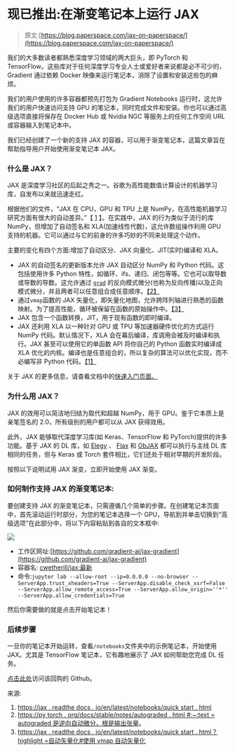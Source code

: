 # 现已推出:在渐变笔记本上运行 JAX

> 原文:[https://blog.paperspace.com/jax-on-paperspace/](https://blog.paperspace.com/jax-on-paperspace/)

我们的大多数读者都熟悉深度学习领域的两大巨头，即 PyTorch 和 TensorFlow。这些库对于任何深度学习专业人士或爱好者来说都是必不可少的，Gradient 通过依赖 Docker 映像来运行笔记本，消除了设置和安装这些包的麻烦。

我们的用户使用的许多容器都预先打包为 Gradient Notebooks 运行时，这允许我们的用户快速访问支持 GPU 的笔记本，同时完成文件和安装。你也可以通过高级选项直接将保存在 Docker Hub 或 Nvidia NGC 等服务上的任何工作空间 URL 或容器输入到笔记本中。

我们已经创建了一个新的支持 JAX 的容器，可以用于渐变笔记本，这篇文章旨在帮助指导用户开始使用渐变笔记本 JAX。

### 什么是 JAX？

JAX 是深度学习社区的后起之秀之一。谷歌为高性能数值计算设计的机器学习库，自发布以来就迅速走红。

根据他们的文件，“JAX 在 CPU，GPU 和 TPU 上是 NumPy，在高性能机器学习研究方面有很大的自动差异。”【 [1](https://jax.readthedocs.io/en/latest/notebooks/quickstart.html) 】。在实践中，JAX 的行为类似于流行的库 NumPy，但增加了自动签名和 XLA(加速线性代数)，这允许数组操作利用 GPU 支持的机器。它可以通过与它的前身的许多巧妙的不同来处理这个动作。

主要的变化有四个方面:增加了自动区分、JAX 向量化、JIT(实时)编译和 XLA。

*   JAX 的自动签名的更新版本允许 JAX 自动区分 NumPy 和 Python 代码。这包括使用许多 Python 特性，如循环、ifs、递归、闭包等等。它也可以取导数或导数的导数。这允许通过 [`grad`](https://github.com/google/jax#automatic-differentiation-with-grad) 的反向模式微分(也称为反向传播)以及正向模式微分，并且两者可以任意组合成任意顺序。[【2】](https://github.com/google/jax)
*   通过`vmap`函数的 JAX 矢量化，即矢量化地图，允许跨阵列轴进行熟悉的函数映射。为了提高性能，循环被保留在函数的原始操作中。[【3】](https://jax.readthedocs.io/en/latest/notebooks/quickstart.html?highlight=auto-vectorization#auto-vectorization-with-vmap)
*   JAX 包含一个函数转换，JIT，用于现有函数的即时编译。
*   JAX 还利用 XLA 以一种针对 GPU 或 TPU 等加速器硬件优化的方式运行 NumPy 代码。默认情况下，XLA 会在幕后编译，库调用会被及时编译和执行。JAX 甚至可以使用它的单函数 API 将你自己的 Python 函数实时编译成 XLA 优化的内核。编译也是任意组合的，所以复杂的算法可以优化实现，而不必编写非 Python 代码。[【1】](https://jax.readthedocs.io/en/latest/notebooks/quickstart.html)

关于 JAX 的更多信息，请查看文档中的[快速入门页面。](https://jax.readthedocs.io/en/latest/notebooks/quickstart.html)

### 为什么用 JAX？

JAX 的效用可以简洁地归结为取代和超越 NumPy，用于 GPU。鉴于它本质上是亲笔签名的 2.0，所有级别的用户都可以从 JAX 获得效用。

此外，JAX 能够取代深度学习库(如 Keras、TensorFlow 和 PyTorch)提供的许多功能。基于 JAX 的 DL 库，如 [Elegy](https://github.com/poets-ai/elegy) 、 [Flax](https://github.com/google/flax) 和 [ObJAX](https://github.com/google/objax) 都可以执行与主线 DL 库相同的任务，但与 Keras 或 Torch 套件相比，它们还处于相对早期的开发阶段。

按照以下说明试用 JAX 渐变，立即开始使用 JAX 渐变。

### 如何制作支持 JAX 的渐变笔记本:

要创建支持 JAX 的渐变笔记本，只需遵循几个简单的步骤。在创建笔记本页面中，首先滚动运行时部分，为您的笔记本选择一个 GPU，导航到并单击切换到“高级选项”在此部分中，将以下内容粘贴到各自的文本框中:

![](../Images/49406433bb8c6fc3784364bcfdb56cb9.png)

*   工作区网址:[https://github.com/gradient-ai/jax-gradient](https://github.com/gradient-ai/jax-gradient)
*   容器名: [cwetherill/jax:最新](https://hub.docker.com/repository/docker/cwetherill/jax)
*   命令:`jupyter lab --allow-root --ip=0.0.0.0 --no-browser --ServerApp.trust_xheaders=True --ServerApp.disable_check_xsrf=False --ServerApp.allow_remote_access=True --ServerApp.allow_origin=''*'' --ServerApp.allow_credentials=True`

然后你需要做的就是点击开始笔记本！

### 后续步骤

一旦你的笔记本开始运转，查看`/notebooks`文件夹中的示例笔记本，开始使用 JAX。尤其是 TensorFlow 笔记本，它有趣地展示了 JAX 如何帮助您完成 DL 任务。

[点击此处](https://github.com/gradient-ai/jax-gradient)访问该回购的 Github。

来源:

1.  [https://jax . readthe docs . io/en/latest/notebooks/quick start . html](https://jax.readthedocs.io/en/latest/notebooks/quickstart.html)
2.  [https://py torch . org/docs/stable/notes/autograded . html #:~:text = autograded 是逆向自动微分，根是输出张量](https://pytorch.org/docs/stable/notes/autograd.html#:~:text=Autograd%20is%20reverse%20automatic%20differentiation,roots%20are%20the%20output%20tensors)。
3.  [https://jax . readthe docs . io/en/latest/notebooks/quick start . html？highlight =自动矢量化#使用 vmap 自动矢量化](https://jax.readthedocs.io/en/latest/notebooks/quickstart.html?highlight=auto-vectorization#auto-vectorization-with-vmap)